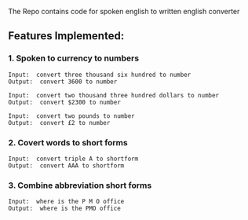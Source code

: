The Repo contains code for spoken english to written english converter

## Features Implemented:

### 1. Spoken to currency to numbers


```
Input:  convert three thousand six hundred to number
Output:  convert 3600 to number

Input:  convert two thousand three hundred dollars to number
Output:  convert $2300 to number

Input:  convert two pounds to number
Output:  convert £2 to number
```

### 2. Covert words to short forms

```
Input:  convert triple A to shortform
Output:  convert AAA to shortform
```

### 3. Combine abbreviation short forms

```
Input:  where is the P M O office
Output:  where is the PMO office
```